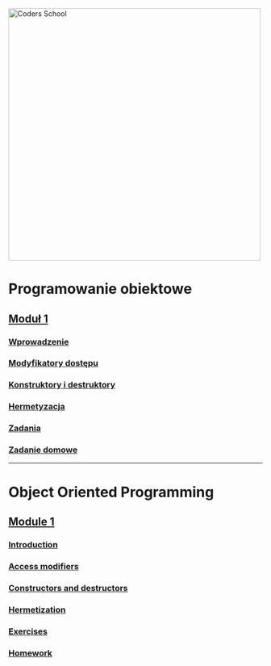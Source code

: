 <a href="https://coders.school">
    <img width="500" data-src="coders_school_logo.png" src="coders_school_logo.png" alt="Coders School" class="plain">
</a>

# Programowanie obiektowe

## [Moduł 1](module1/)

### [Wprowadzenie](module1/00_intro.pl.md)

### [Modyfikatory dostępu](module1/01_access_modifiers.pl.md)

### [Konstruktory i destruktory](module1/02_ctor_dtor.pl.md)

### [Hermetyzacja](module1/03_hermetization.pl.md)

### [Zadania](module1/04_tasks.pl.md)

### [Zadanie domowe](module1/05_homework.pl.md)

___

# Object Oriented Programming

## [Module 1](module1/)

### [Introduction](module1/00_intro.en.md)

### [Access modifiers](module1/01_access_modifiers.en.md)

### [Constructors and destructors](module1/02_ctor_dtor.en.md)

### [Hermetization](module1/03_hermetization.en.md)

### [Exercises](module1/04_tasks.en.md)

### [Homework](module1/05_homework.en.md)

